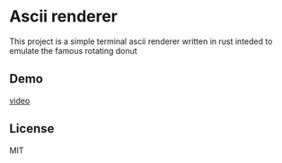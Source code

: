 # Ascii renderer

This project is a simple terminal ascii renderer written in rust inteded to emulate the famous rotating donut

## Demo

[video](https://github.com/user-attachments/assets/9ac23024-83a3-4094-b856-e933687084b5)



## License

MIT
